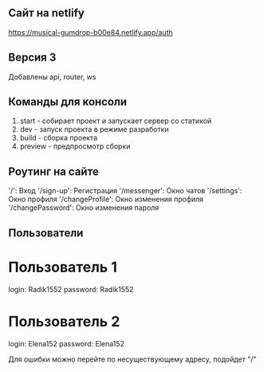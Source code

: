 ## Сайт на netlify
https://musical-gumdrop-b00e84.netlify.app/auth

## Версия 3
Добавлены api, router, ws

## Команды для консоли

1. start - собирает проект и запускает сервер со статикой
2. dev - запуск проекта в режиме разработки
3. build - сборка проекта
4. preview - предпросмотр сборки

## Роутинг на сайте
'/': Вход
'/sign-up': Регистрация
'/messenger': Окно чатов
'/settings': Окно профиля
'/changeProfile': Окно изменения профиля
'/changePassword': Окно изменения пароля

## Пользователи

# Пользователь 1
login: Radik1552
password: Radik1552

# Пользователь 2
login: Elena152
password: Elena152

Для ошибки можно перейте по несуществующему адресу, подойдет "/"
